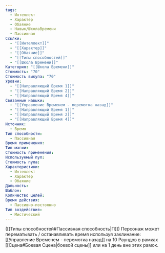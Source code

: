 ```yaml
---
tags:
  - Интеллект
  - Характер
  - Обаяние
  - Навык/ШколаВремени
  - Пассивная
Ссылки:
  - "[[Интеллект]]"
  - "[[Характер]]"
  - "[[Обаяние]]"
  - "[[Типы способностей]]"
  - "[[Школа Времени]]"
Категория: "[[Школа Времени]]"
Стоимость: "70"
Стоимость выкупа: "70"
Уровни:
  - "[[Направляющий Время 1]]"
  - "[[Направляющий Время 2]]"
  - "[[Направляющий Время 4]]"
Связанные навыки:
  - "[[Управление Временем - перемотка назад]]"
  - "[[Направляющий Время 1]]"
  - "[[Направляющий Время 2]]"
  - "[[Направляющий Время 4]]"
Источник:
  - Время
Тип способности:
  - Пассивная
Время применения: 
Тип магии: 
Стоимость применения: 
Используемый пул: 
Стоимость пула: 
Характеристики:
  - Интеллект
  - Характер
  - Обаяние
Дальность: 
Шаблон: 
Количество целей: 
Время действия:
  - Пассивно-постоянно
Тип воздействия:
  - Мистический
---
```

([[Типы способностей#Пассивная способность|П]]) Персонаж может перематывать / останавливать время используя заклинание: [[Управление Временем - перемотка назад]] на 10 Раундов в рамках [[Сцена#Боевая Сцена|боевой сцены]] или на 1 день вне этих рамок. 
